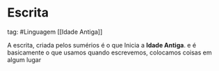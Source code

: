 # Escrita
tag: #Linguagem [[Idade Antiga]]

A escrita, criada pelos sumérios é o que Inicia a **Idade Antiga**.  e é basicamente o que usamos quando escrevemos, colocamos coisas em algum lugar 
